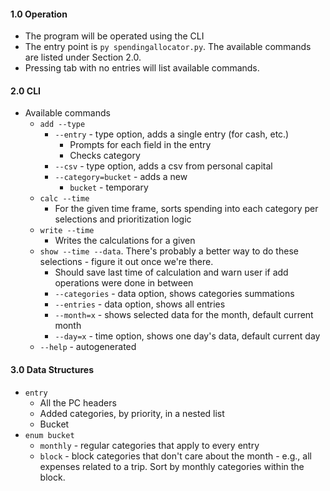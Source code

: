 #### 1.0 Operation
- The program will be operated using the CLI
- The entry point is `py spendingallocator.py`. The available commands are listed under Section 2.0.
- Pressing tab with no entries will list available commands.

#### 2.0 CLI
- Available commands
	- `add --type`
		- `--entry` - type option, adds a single entry (for cash, etc.)
			- Prompts for each field in the entry
			- Checks category
		- `--csv` - type option, adds a csv from personal capital
		- `--category=bucket` - adds a new 
			- `bucket` - temporary
	- `calc --time`
		- For the given time frame, sorts spending into each category per selections and prioritization logic
	- `write --time`
		- Writes the calculations for a given 
	- `show --time --data`. There's probably a better way to do these selections - figure it out once we're there.
		- Should save last time of calculation and warn user if add operations were done in between
		- `--categories` - data option, shows categories summations
		- `--entries` - data option, shows all entries
		- `--month=x` - shows selected data for the month, default current month
		- `--day=x` - time option, shows one day's data, default current day 
	- `--help` - autogenerated

#### 3.0 Data Structures
- `entry`
	- All the PC headers
	- Added categories, by priority, in a nested list
	- Bucket
- `enum bucket`
	- `monthly` - regular categories that apply to every entry
	- `block` - block categories that don't care about the month - e.g., all expenses related to a trip. Sort by monthly categories within the block.